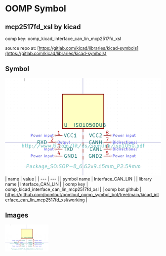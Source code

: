 # OOMP Symbol  
## mcp2517fd_xsl  by kicad  
  
oomp key: oomp_kicad_interface_can_lin_mcp2517fd_xsl  
  
source repo at: [https://gitlab.com/kicad/libraries/kicad-symbols](https://gitlab.com/kicad/libraries/kicad-symbols)  
## Symbol  
  
[![working.png](working_600.png)](working.png)  
| name | value | 
| --- | --- | 
| symbol name | Interface_CAN_LIN | 
| library name | Interface_CAN_LIN | 
| oomp key | oomp_kicad_interface_can_lin_mcp2517fd_xsl | 
| oomp bot github | https://github.com/oomlout/oomlout_oomp_symbol_bot/tree/main/kicad_interface_can_lin_mcp2517fd_xsl/working | 
## Images  
  
[![working.png](working_140.png)](working.png)  
